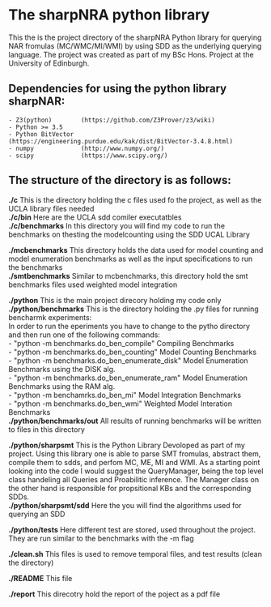 The sharpNRA python library
======
This the is the project directory of the sharpNRA Python library for querying NAR fromulas (MC/WMC/MI/WMI) by using SDD as the underlying querying language. The project was created as part of my BSc Hons. Project at the University of Edinburgh.


Dependencies for using the python library sharpNAR:  
-------
	- Z3(python)		(https://github.com/Z3Prover/z3/wiki)  
	- Python >= 3.5  
	- Python BitVector 	(https://engineering.purdue.edu/kak/dist/BitVector-3.4.8.html)  
	- numpy 			(http://www.numpy.org/)  
	- scipy				(https://www.scipy.org/)  


The structure of the directory is as follows:
-------

**./c**					This is the directory holding the c files used fo the project, as well as the UCLA library files needed  
**./c/bin**			Here are the UCLA sdd comiler executatbles  
**./c/benchmarks** 		In this directory you will find my code to run the benchmarks on thesting the modelcounting using the SDD UCAL Library  

**./mcbenchmarks**		This directory holds the data used for model counting and model enumeration benchmarks as well as the input specifications to run the benchmarks  
**./smtbenchmarks**		Similar to mcbenchmarks, this directory hold the smt benchmarks files used weighted model integration  

**./python**			This is the main project direcory holding my code only  
**./python/benchmarks** This is the directory holding the .py files for running bencharmk experiments:  
					In order to run the eperiments you have to change to the pytho directory and then run one of the following commands:  
						- "python -m benchmarks.do_ben_compile"			Compiling Benchmarks  
						- "python -m benchmarks.do_ben_counting"		Model Counting Benchmarks  
						- "python -m benchmarks.do_ben_enumerate_disk"	Model Enumeration Benchmarks using the DISK alg.  
						- "python -m benchmarks.do_ben_enumerate_ram"	Model Enumeration Benchmarks using the RAM alg.  
						- "python -m benchamrks.do_ben_mi"				Model Integration Benchmarks  
						- "python -m benchmarks.do_ben_wmi"				Weighted Model Interation Benchmarks  
**./python/benchmarks/out**	All results of running benchmarks will be written to files in this directory  

**./python/sharpsmt**	This is the Python Library Devoloped as part of my project. Using this library one is able to parse SMT fromulas, abstract them, compile them to sdds, and perfom MC, ME, MI and WMI. As a starting point looking into the code I would suggest the QueryManager, being the top level class handeling all Queries and Proabilitic inference. The Manager class on the other hand is responsible for propsitional KBs and the corresponding SDDs.  
**./python/sharpsmt/sdd** 	Here the you will find the algorithms used for querying an SDD  

**./python/tests**		Here different test are stored, used throughout the project. They are run similar to the benchmarks with the -m flag  

**./clean.sh** 			This files is used to remove temporal files, and test results (clean the directory)  

**./README**			This file  

**./report**			This direcotry hold the report of the poject as a pdf file  
